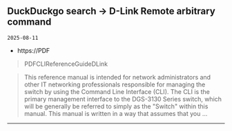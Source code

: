 ## DuckDuckgo search -> D-Link Remote arbitrary command
`2025-08-11`

* https://PDF

<blockquote>
 PDFCLIReferenceGuideDLink
</blockquote>
<blockquote>
This reference manual is intended for network administrators and other IT networking professionals responsible for managing the switch by using the Command Line Interface (CLI). The CLI is the primary management interface to the DGS-3130 Series switch, which will be generally be referred to simply as the &quot;Switch&quot; within this manual. This manual is written in a way that assumes that you ...
</blockquote>

---

